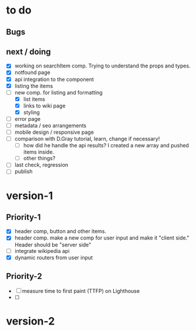 # to do

## Bugs

## next / doing

- [x] working on searchItem comp. Trying to understand the props and types.
- [x] notfound page
- [x] api integration to the component 
- [x] listing the items
- [ ] new comp. for listing and formatting
  - [x] list items
  - [x] links to wiki page
  - [x] styling
- [ ] error page
- [ ] metadata / seo arrangements
- [ ] mobile design / responsive page
- [ ] comparison with D.Gray tutorial, learn, change if necessary!
  - [ ] how did he handle the api results? I created a new array and pushed items inside.
  - [ ] other things?
- [ ] last check, regression
- [ ] publish

# version-1

## Priority-1

- [x] header comp, button and other items.
- [x] header comp. make a new comp for user input and make it "client side." Header should be "server side"
- [ ] integrate wikipedia api
- [x] dynamic routers from user input

## Priority-2

- [ ] measure time to first paint (TTFP) on Lighthouse
- [ ]


# version-2